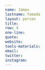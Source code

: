 ```yaml
---
name: James
lastname: Yamada
layout: person
title:
row: 4
one-line: 
quote: 
website:
tools-materials:
email:
twitter:
instagram:
---
```

